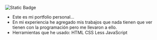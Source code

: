 ![Static Badge](https://img.shields.io/badge/Mi-Portolio-tomato)

- Este es mi portfolio personal...
- En mi experiencia he agregado mis trabajos que nada tienen que ver tienen con la programación pero me llevaron a ello.
- Herramientas que he usado:
   HTML
   CSS
   Less
   JavaScript 
